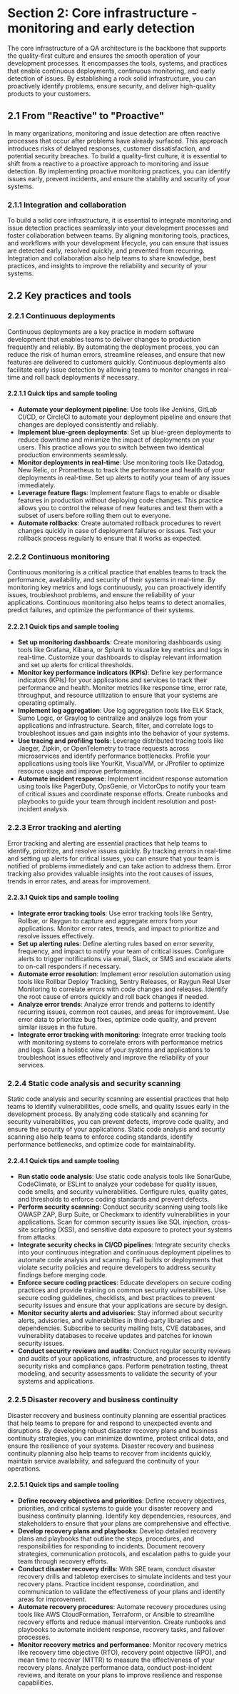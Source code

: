 # Section 2: Core infrastructure - monitoring and early detection

The core infrastructure of a QA architecture is the backbone that supports the
quality-first culture and ensures the smooth operation of your development
processes. It encompasses the tools, systems, and practices that enable
continuous deployments, continuous monitoring, and early detection of issues. By
establishing a rock solid infrastructure, you can proactively identify problems,
ensure security, and deliver high-quality products to your customers.

## 2.1 From "Reactive" to "Proactive"

In many organizations, monitoring and issue detection are often reactive
processes that occur after problems have already surfaced. This approach
introduces risks of delayed responses, customer dissatisfaction, and potential
security breaches. To build a quality-first culture, it is essential to shift
from a reactive to a proactive approach to monitoring and issue detection. By
implementing proactive monitoring practices, you can identify issues early,
prevent incidents, and ensure the stability and security of your systems.

### 2.1.1 Integration and collaboration

To build a solid core infrastructure, it is essential to integrate monitoring
and issue detection practices seamlessly into your development processes and
foster collaboration between teams. By aligning monitoring tools, practices, and
workflows with your development lifecycle, you can ensure that issues are
detected early, resolved quickly, and prevented from recurring. Integration and
collaboration also help teams to share knowledge, best practices, and insights
to improve the reliability and security of your systems.

## 2.2 Key practices and tools

### 2.2.1 Continuous deployments

Continuous deployments are a key practice in modern software development that
enables teams to deliver changes to production frequently and reliably. By
automating the deployment process, you can reduce the risk of human errors,
streamline releases, and ensure that new features are delivered to customers
quickly. Continuous deployments also facilitate early issue detection by
allowing teams to monitor changes in real-time and roll back deployments if
necessary.

#### 2.2.1.1 Quick tips and sample tooling

- **Automate your deployment pipeline**: Use tools like Jenkins, GitLab CI/CD,
  or CircleCI to automate your deployment pipeline and ensure that changes are
  deployed consistently and reliably.
- **Implement blue-green deployments**: Set up blue-green deployments to reduce
  downtime and minimize the impact of deployments on your users. This practice
  allows you to switch between two identical production environments seamlessly.
- **Monitor deployments in real-time**: Use monitoring tools like Datadog, New
  Relic, or Prometheus to track the performance and health of your deployments
  in real-time. Set up alerts to notify your team of any issues immediately.
- **Leverage feature flags**: Implement feature flags to enable or disable
  features in production without deploying code changes. This practice allows
  you to control the release of new features and test them with a subset of
  users before rolling them out to everyone.
- **Automate rollbacks**: Create automated rollback procedures to revert changes
  quickly in case of deployment failures or issues. Test your rollback process
  regularly to ensure that it works as expected.

### 2.2.2 Continuous monitoring

Continuous monitoring is a critical practice that enables teams to track the
performance, availability, and security of their systems in real-time. By
monitoring key metrics and logs continuously, you can proactively identify
issues, troubleshoot problems, and ensure the reliability of your applications.
Continuous monitoring also helps teams to detect anomalies, predict failures,
and optimize the performance of their systems.

#### 2.2.2.1 Quick tips and sample tooling

- **Set up monitoring dashboards**: Create monitoring dashboards using tools
  like Grafana, Kibana, or Splunk to visualize key metrics and logs in
  real-time. Customize your dashboards to display relevant information and set
  up alerts for critical thresholds.
- **Monitor key performance indicators (KPIs)**: Define key performance
  indicators (KPIs) for your applications and services to track their
  performance and health. Monitor metrics like response time, error rate,
  throughput, and resource utilization to ensure that your systems are operating
  optimally.
- **Implement log aggregation**: Use log aggregation tools like ELK Stack, Sumo
  Logic, or Graylog to centralize and analyze logs from your applications and
  infrastructure. Search, filter, and correlate logs to troubleshoot issues and
  gain insights into the behavior of your systems.
- **Use tracing and profiling tools**: Leverage distributed tracing tools like
  Jaeger, Zipkin, or OpenTelemetry to trace requests across microservices and
  identify performance bottlenecks. Profile your applications using tools like
  YourKit, VisualVM, or JProfiler to optimize resource usage and improve
  performance.
- **Automate incident response**: Implement incident response automation using
  tools like PagerDuty, OpsGenie, or VictorOps to notify your team of critical
  issues and coordinate response efforts. Create runbooks and playbooks to guide
  your team through incident resolution and post-incident analysis.

### 2.2.3 Error tracking and alerting

Error tracking and alerting are essential practices that help teams to identify,
prioritize, and resolve issues quickly. By tracking errors in real-time and
setting up alerts for critical issues, you can ensure that your team is notified
of problems immediately and can take action to address them. Error tracking also
provides valuable insights into the root causes of issues, trends in error
rates, and areas for improvement.

#### 2.2.3.1 Quick tips and sample tooling

- **Integrate error tracking tools**: Use error tracking tools like Sentry,
  Rollbar, or Raygun to capture and aggregate errors from your applications.
  Monitor error rates, trends, and impact to prioritize and resolve issues
  effectively.
- **Set up alerting rules**: Define alerting rules based on error severity,
  frequency, and impact to notify your team of critical issues. Configure alerts
  to trigger notifications via email, Slack, or SMS and escalate alerts to
  on-call responders if necessary.
- **Automate error resolution**: Implement error resolution automation using
  tools like Rollbar Deploy Tracking, Sentry Releases, or Raygun Real User
  Monitoring to correlate errors with code changes and releases. Identify the
  root cause of errors quickly and roll back changes if needed.
- **Analyze error trends**: Analyze error trends and patterns to identify
  recurring issues, common root causes, and areas for improvement. Use error
  data to prioritize bug fixes, optimize code quality, and prevent similar
  issues in the future.
- **Integrate error tracking with monitoring**: Integrate error tracking tools
  with monitoring systems to correlate errors with performance metrics and logs.
  Gain a holistic view of your systems and applications to troubleshoot issues
  effectively and improve the reliability of your services.

### 2.2.4 Static code analysis and security scanning

Static code analysis and security scanning are essential practices that help
teams to identify vulnerabilities, code smells, and quality issues early in the
development process. By analyzing code statically and scanning for security
vulnerabilities, you can prevent defects, improve code quality, and ensure the
security of your applications. Static code analysis and security scanning also
help teams to enforce coding standards, identify performance bottlenecks, and
optimize code for maintainability.

#### 2.2.4.1 Quick tips and sample tooling

- **Run static code analysis**: Use static code analysis tools like SonarQube,
  CodeClimate, or ESLint to analyze your codebase for quality issues, code
  smells, and security vulnerabilities. Configure rules, quality gates, and
  thresholds to enforce coding standards and prevent defects.
- **Perform security scanning**: Conduct security scanning using tools like
  OWASP ZAP, Burp Suite, or Checkmarx to identify vulnerabilities in your
  applications. Scan for common security issues like SQL injection, cross-site
  scripting (XSS), and sensitive data exposure to protect your systems from
  attacks.
- **Integrate security checks in CI/CD pipelines**: Integrate security checks
  into your continuous integration and continuous deployment pipelines to
  automate code analysis and scanning. Fail builds or deployments that violate
  security policies and require developers to address security findings before
  merging code.
- **Enforce secure coding practices**: Educate developers on secure coding
  practices and provide training on common security vulnerabilities. Use secure
  coding guidelines, checklists, and best practices to prevent security issues
  and ensure that your applications are secure by design.
- **Monitor security alerts and advisories**: Stay informed about security
  alerts, advisories, and vulnerabilities in third-party libraries and
  dependencies. Subscribe to security mailing lists, CVE databases, and
  vulnerability databases to receive updates and patches for known security
  issues.
- **Conduct security reviews and audits**: Conduct regular security reviews and
  audits of your applications, infrastructure, and processes to identify
  security risks and compliance gaps. Perform penetration testing, threat
  modeling, and security assessments to validate the security of your systems
  and applications.

### 2.2.5 Disaster recovery and business continuity

Disaster recovery and business continuity planning are essential practices that
help teams to prepare for and respond to unexpected events and disruptions. By
developing robust disaster recovery plans and business continuity strategies,
you can minimize downtime, protect critical data, and ensure the resilience of
your systems. Disaster recovery and business continuity planning also help teams
to recover from incidents quickly, maintain service availability, and safeguard
the continuity of your operations.

#### 2.2.5.1 Quick tips and sample tooling

- **Define recovery objectives and priorities**: Define recovery objectives,
  priorities, and critical systems to guide your disaster recovery and business
  continuity planning. Identify key dependencies, resources, and stakeholders to
  ensure that your plans are comprehensive and effective.
- **Develop recovery plans and playbooks**: Develop detailed recovery plans and
  playbooks that outline the steps, procedures, and responsibilities for
  responding to incidents. Document recovery strategies, communication
  protocols, and escalation paths to guide your team through recovery efforts.
- **Conduct disaster recovery drills**: With SRE team, conduct disaster recovery
  drills and tabletop exercises to simulate incidents and test your recovery
  plans. Practice incident response, coordination, and communication to validate
  the effectiveness of your plans and identify areas for improvement.
- **Automate recovery procedures**: Automate recovery procedures using tools
  like AWS CloudFormation, Terraform, or Ansible to streamline recovery efforts
  and reduce manual intervention. Create runbooks and playbooks to automate
  incident response, recovery tasks, and failover processes.
- **Monitor recovery metrics and performance**: Monitor recovery metrics like
  recovery time objective (RTO), recovery point objective (RPO), and mean time
  to recover (MTTR) to measure the effectiveness of your recovery plans. Analyze
  performance data, conduct post-incident reviews, and iterate on your plans to
  improve resilience and response capabilities.
